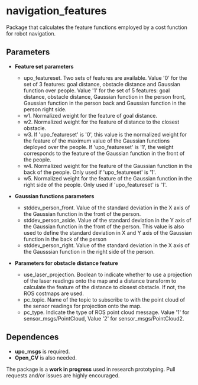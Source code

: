 # navigation_features 
Package that calculates the feature functions employed by a cost function for robot navigation.

## Parameters

* **Feature set parameters**

	- upo_featureset. Two sets of features are available. 
		Value '0' for the set of 3 features: goal distance, obstacle distance and Gaussian function over people.
		Value '1' for the set of 5 features: goal distance, obstacle distance, Gaussian function in the person front, Gaussian function in the person back and Gaussian function in the person right side.
	- w1. Normalized weight for the feature of goal distance.
	- w2. Normalized weight for the feature of distance to the closest obstacle.
	- w3. If 'upo_featureset' is '0', this value is the normalized weight for the feature of the maximum value of the Gaussian functions deployed over the people. If 'upo_featureset' is '1', the weight corresponds to the feature of the Gaussian function in the front of the people.
	- w4. Normalized weight for the feature of the Gaussian function in the back of the people. Only used if 'upo_featureset' is '1'.
	- w5. Normalized weight for the  feature of the Gaussian function in the right side of the people. Only used if 'upo_featureset' is '1'.


* **Gaussian functions parameters**

	- stddev_person_front. Value of the standard deviation in the X axis of the Gaussian function in the front of the person.
	- stddev_person_aside. Value of the standard deviation in the Y axis of the Gaussian function in the front of the person. This value is also used to define the standard deviation in X and Y axis of the Gaussian function in the back of the person
	- stddev_person_right. Value of the standard deviation in the X axis of the Gausssian function in the right side of the person. 


* **Parameters for obstacle distance feature**

	- use_laser_projection. Boolean to indicate whether to use a projection of the laser readings onto the map and a distance transform to calculate the feature of the distance to closest obstacle. If not, the ROS costmaps are used.
	- pc_topic. Name of the topic to subscribe to with the point cloud of the sensor readings for projection onto the map.
	- pc_type. Indicate the type of ROS point cloud message. Value '1' for sensor_msgs/PointCloud, Value '2' for sensor_msgs/PointCloud2.



## Dependences

* **upo_msgs** is required.
* **Open_CV** is also needed.


The package is a **work in progress** used in research prototyping. Pull requests and/or issues are highly encouraged.
